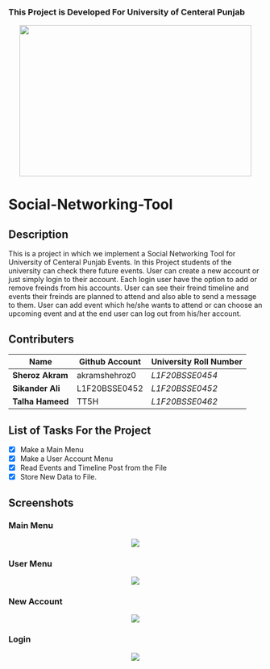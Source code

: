 ### This Project is Developed For University of Centeral Punjab
<p align="center">
  <img width="460" height="300" src="https://portal.ucp.edu.pk/9c8454cc13ef66223bdda8887c9d2c67.svg">
</p>

# Social-Networking-Tool
## Description
This is a project in which we implement a Social Networking Tool for University of Centeral Punjab Events. In this Project students of the university can check there future events. User can create a new account or just simply login to their account. Each login user have the option to add or remove freinds from his accounts. User can see their freind timeline and events their freinds are planned to attend and also able to send a message to them. User can add event which he/she wants to attend or can choose an upcoming event and at the end user can log out from his/her account.

## Contributers
| Name | Github Account | University Roll Number |
|------|--------------|------------------------|
| **Sheroz Akram** | akramshehroz0 | _L1F20BSSE0454_ |
| **Sikander Ali** | L1F20BSSE0452 | _L1F20BSSE0452_ |
| **Talha Hameed** |  TT5H  | _L1F20BSSE0462_ |


## List of Tasks For the Project
- [x] Make a Main Menu
- [x] Make a User Account Menu
- [x] Read Events and Timeline Post from the File
- [x] Store New Data to File.

## Screenshots
<h3>Main Menu</h3>
<p align="center">
  <img src="https://github.com/akramshehroz0/Social-Networking-Tool/blob/main/Screenshots/MainMenu.PNG">
</p>
<h3>User Menu</h3>
<p align="center">
  <img src="https://github.com/akramshehroz0/Social-Networking-Tool/blob/main/Screenshots/Main%20Menu%20and%20User%20Menu.PNG">
</p>
<h3>New Account</h3>
<p align="center">
  <img src="https://github.com/akramshehroz0/Social-Networking-Tool/blob/main/Screenshots/NewAccount.png">
</p>
<h3>Login</h3>
<p align="center">
  <img src="https://github.com/akramshehroz0/Social-Networking-Tool/blob/main/Screenshots/Login.PNG">
</p>
